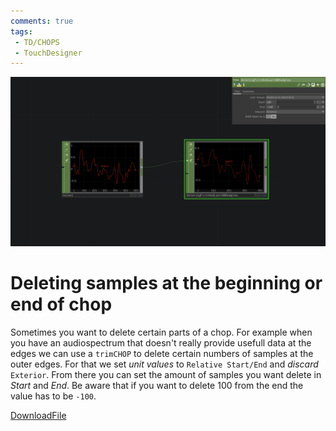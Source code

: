 ```yaml
---
comments: true
tags:
 - TD/CHOPS
 - TouchDesigner
---
```


![Shorten CHOP](../img/DeleteSamplesStartEnd.png)

# Deleting samples at the beginning or end of chop

Sometimes you want to delete certain parts of a chop. For example when you have an audiospectrum that doesn't really provide usefull data at the edges we can use a `trimCHOP` to delete certain numbers of samples at the outer edges. For that we set *unit values* to `Relative Start/End` and *discard* `Exterior`. From there you can set the amount of samples you want delete in *Start* and *End*.
Be aware that if you want to delete 100 from the end the value has to be `-100`.


[DownloadFile](../files/DeleteSamplesStartEnd.tox)